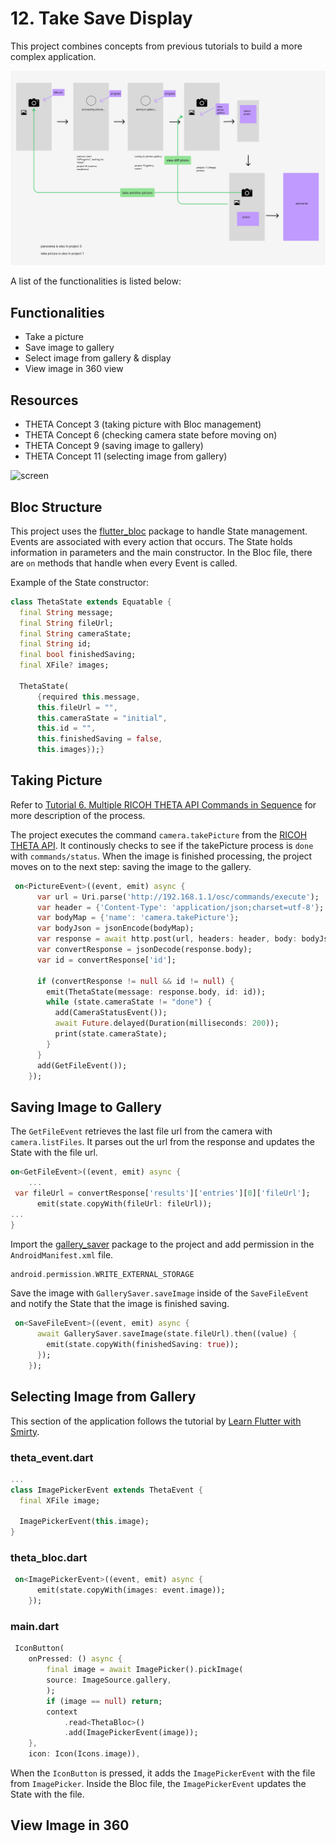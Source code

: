 # 12. Take Save Display 

This project combines concepts from previous tutorials to build a more complex application. 

![diagram](docs/7_27_diagram.png)

A list of the functionalities is listed below:

## Functionalities

* Take a picture 
* Save image to gallery
* Select image from gallery & display
* View image in 360 view

## Resources

* THETA Concept 3 (taking picture with Bloc management)
* THETA Concept 6 (checking camera state before moving on)
* THETA Concept 9 (saving image to gallery)
* THETA Concept 11 (selecting image from gallery)

![screen](docs/newscreen.gif)

## Bloc Structure

This project uses the [flutter_bloc](https://pub.dev/packages/flutter_bloc) package to handle State management. Events are associated with every action that occurs. The State holds information in parameters and the main constructor. In the Bloc file, there are `on` methods that handle when every Event is called. 

Example of the State constructor:

```dart
class ThetaState extends Equatable {
  final String message;
  final String fileUrl;
  final String cameraState;
  final String id;
  final bool finishedSaving;
  final XFile? images;

  ThetaState(
      {required this.message,
      this.fileUrl = "",
      this.cameraState = "initial",
      this.id = "",
      this.finishedSaving = false,
      this.images});}
```

## Taking Picture

Refer to [Tutorial 6. Multiple RICOH THETA API Commands in Sequence](https://starter.theta360.guide/06-api-commands-in-sequence/) for more description of the process. 

The project executes the command `camera.takePicture` from the [RICOH THETA API](https://api.ricoh/docs/theta-web-api-v2.1/getting_started/). It continously checks to see if the takePicture process is `done` with `commands/status`. When the image is finished processing, the project moves on to the next step: saving the image to the gallery.

```dart
 on<PictureEvent>((event, emit) async {
      var url = Uri.parse('http://192.168.1.1/osc/commands/execute');
      var header = {'Content-Type': 'application/json;charset=utf-8'};
      var bodyMap = {'name': 'camera.takePicture'};
      var bodyJson = jsonEncode(bodyMap);
      var response = await http.post(url, headers: header, body: bodyJson);
      var convertResponse = jsonDecode(response.body);
      var id = convertResponse['id'];

      if (convertResponse != null && id != null) {
        emit(ThetaState(message: response.body, id: id));
        while (state.cameraState != "done") {
          add(CameraStatusEvent());
          await Future.delayed(Duration(milliseconds: 200));
          print(state.cameraState);
        }
      }
      add(GetFileEvent());
    });
```

## Saving Image to Gallery

The `GetFileEvent` retrieves the last file url from the camera with `camera.listFiles`. It parses out the url from the response and updates the State with the file url.

```dart
on<GetFileEvent>((event, emit) async {
    ...
 var fileUrl = convertResponse['results']['entries'][0]['fileUrl'];
      emit(state.copyWith(fileUrl: fileUrl));
...
} 
```

Import the [gallery_saver](https://pub.dev/packages/gallery_saver) package to the project and add permission in the `AndroidManifest.xml` file.

```dart
android.permission.WRITE_EXTERNAL_STORAGE
```

Save the image with `GallerySaver.saveImage` inside of the `SaveFileEvent` and notify the State that the image is finished saving.

```dart
 on<SaveFileEvent>((event, emit) async {
      await GallerySaver.saveImage(state.fileUrl).then((value) {
        emit(state.copyWith(finishedSaving: true));
      });
    });
```

## Selecting Image from Gallery

This section of the application follows the tutorial by [Learn Flutter with Smirty](https://github.com/hprity60/multi-image-picker-bloc-8).

### theta_event.dart

```dart
...
class ImagePickerEvent extends ThetaEvent {
  final XFile image;

  ImagePickerEvent(this.image);
}
```

### theta_bloc.dart

```dart
 on<ImagePickerEvent>((event, emit) async {
      emit(state.copyWith(images: event.image));
    });
```

### main.dart

```dart
 IconButton(
    onPressed: () async {
        final image = await ImagePicker().pickImage(
        source: ImageSource.gallery,
        );
        if (image == null) return;
        context
            .read<ThetaBloc>()
            .add(ImagePickerEvent(image));
    },
    icon: Icon(Icons.image)),
```

When the `IconButton` is pressed, it adds the `ImagePickerEvent` with the file from `ImagePicker`. Inside the Bloc file, the `ImagePickerEvent` updates the State with the file.

## View Image in 360
